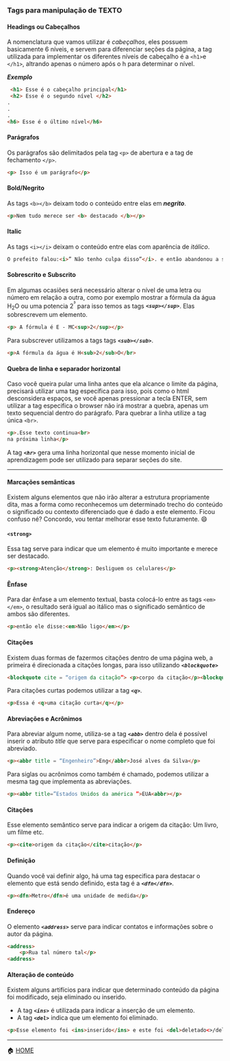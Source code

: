 ### Tags para manipulação de TEXTO
#### Headings ou Cabeçalhos
A nomenclatura que vamos utilizar é *cabeçalhos*, eles possuem basicamente 6 níveis, e servem para diferenciar seções da página, a tag utilizada 
para implementar os diferentes níveis de cabeçalho é a ```<h1>```e ```</h1>```, altrando apenas o número após o h para determinar o nível.


***Exemplo***
```html
 <h1> Esse é o cabeçalho principal</h1>
 <h2> Esse é o segundo nível </h2>
.
.
.
<h6> Esse é o último nível</h6>
```

#### Parágrafos
Os parágrafos são delimitados pela tag ```<p>``` de abertura e a tag de fechamento ```</p>```.
```html
<p> Isso é um parágrafo</p>
```

#### Bold/Negrito 
As tags ```<b></b>``` deixam todo o conteúdo entre elas em ***negrito***.
```html
<p>Nem tudo merece ser <b> destacado </b></p>
```

#### Italic 
As tags ```<i></i>``` deixam o conteúdo entre elas com  aparência de *itálico*.
```html
O prefeito falou:<i>” Não tenho culpa disso”</i>. e então abandonou a seção.
```
#### Sobrescrito e Subscrito

Em algumas ocasiões será necessário alterar o nível de uma letra ou número em relação a outra, como por exemplo mostrar a fórmula da água H<sub>2</sub>O ou uma potencia 2<sup>³</sup> para isso temos as tags ***```<sup></sup>```***. Elas sobrescrevem um elemento.
```html
<p> A fórmula é E - MC<sup>2</sup></p>
```
Para subscrever utilizamos a tags tags ***```<sub></sub>```***.
```html
<p>A fórmula da água é H<sub>2</sub>O</br>
```
#### Quebra de linha e separador horizontal
Caso você queira pular uma linha antes que ela alcance o limite da página, precisará utilizar uma tag específica para isso, pois como o html desconsidera espaços, se você apenas pressionar a tecla ENTER, sem utilizar a tag especifica o browser não irá mostrar a quebra, apenas um texto sequencial dentro do parágrafo. Para quebrar a linha utilize a tag única ```<br>```.
```html
<p>.Esse texto continua<br>
na próxima linha</p>
```
A tag  ***```<hr>```*** gera uma linha horizontal que nesse momento inicial de aprendizagem pode ser utilizado para separar seções do site. 
 ______ 


#### Marcações semânticas
Existem alguns elementos que não irão alterar a estrutura propriamente dita, mas a forma como reconhecemos um determinado trecho do conteúdo o significado ou contexto diferenciado que é dado a este elemento. Ficou confuso né? Concordo, vou tentar melhorar esse texto futuramente. :smile:

#### ```<strong>```
Essa tag serve para indicar que um elemento é muito importante e merece ser destacado.
```html
<p><strong>Atenção</strong>: Desliguem os celulares</p>
```

#### Ênfase
Para dar ênfase a um elemento textual, basta colocá-lo entre as tags ```<em></em>```, o resultado será igual ao itálico mas o significado semântico de ambos são diferentes.
```html
<p>então ele disse:<em>Não ligo</em></p>
```

#### Citações
Existem duas formas de fazermos citações dentro de uma página web, a primeira é direcionada a citações longas, para isso utilizando ***```<blockquote>```***
```html
<blockquote cite = “origem da citação”> <p>corpo da citação</p><blockquote>.
```

Para citações curtas podemos utilizar a tag ***```<q>```***.
```html
<p>Essa é <q>uma citação curta</q></p>
```
#### Abreviações e Acrônimos
Para abreviar algum nome, utiliza-se a tag ***```<abb>```*** dentro dela é possível inserir o atributo *title* que serve para especificar o nome completo  que foi abreviado.
```html
<p><abbr title = “Engenheiro”>Eng</abbr>José alves da Silva</p>
```
Para siglas ou acrônimos como também é chamado, podemos  utilizar a mesma tag que implementa as abreviações.
```html
<p><abbr title=”Estados Unidos da américa ”>EUA<abbr></p>
```
#### Citações
Esse elemento semântico serve para indicar a origem da citação: Um livro, um filme etc.
```html
<p><cite>origem da citação</cite>citação</p>
```
#### Definição
Quando você vai definir algo, há uma tag especifica para destacar o elemento que está sendo definido, esta tag é a ***```<dfn</dfn>```***.
```html
<p><dfn>Metro</dfn>é uma unidade de medida</p>
```
#### Endereço
O elemento ***```<address>```*** serve para indicar contatos e informações sobre o autor da página.
```html
<address>
    <p>Rua tal número tal</p>
<address>
```
#### Alteração de conteúdo

Existem alguns artifícios para indicar que determinado conteúdo da página foi modificado, seja eliminado ou inserido.

- A tag ***```<ins>```*** é utilizada para indicar a inserção de um elemento.
- A tag ***```<del>```*** indica que um elemento foi eliminado.
```html
<p>Esse elemento foi <ins>inserido</ins> e este foi <del>deletado<>/del</p>
```

______

:house: [HOME](https://github.com/Evaldo-comp/Web/blob/master/README.md)
